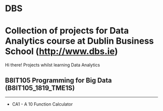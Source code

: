 # DBS
Collection of projects for Data Analytics course at Dublin Business School (http://www.dbs.ie)
=========

Hi there!
Projects whilst learning Data Analytics


## B8IT105 Programming for Big Data (B8IT105_1819_TME1S)
--------
* CA1 - A 10 Function Calculator
